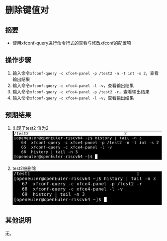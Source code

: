 # 删除键值对

## 摘要

- 使用xfconf-query进行命令行式的查看与修改xfconf的配置项

## 操作步骤

1. 输入命令```xfconf-query -c xfce4-panel -p /test2 -n -t int -s 2```，查看输出结果
2. 输入命令```xfconf-query -c xfce4-panel -l -v```，查看输出结果
3. 输入命令```xfconf-query -c xfce4-panel -p /test2 -r```，查看输出结果
4. 输入命令```xfconf-query -c xfce4-panel -l -v```，查看输出结果

## 预期结果

1. 出现了test2 值为2
![](./img/%E5%88%A0%E9%99%A4%E9%94%AE%E5%80%BC%E5%AF%B9-1.png)

2. test2被删除
![](./img/%E5%88%A0%E9%99%A4%E9%94%AE%E5%80%BC%E5%AF%B9-2.png)

## 其他说明

无。